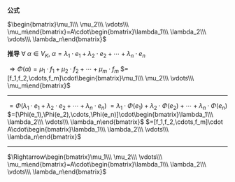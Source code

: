 **公式**

$\begin{bmatrix}\mu_1\\\ \mu_2\\\ \vdots\\\ \mu_m\end{bmatrix}=A\cdot\begin{bmatrix}\lambda_1\\\ \lambda_2\\\ \vdots\\\ \lambda_n\end{bmatrix}$

**推导**
$\forall\ \alpha\in V_K,\ \alpha=\lambda_1\cdot e_1+\lambda_2\cdot e_2+\cdots+\lambda_n\cdot e_n$

$\Rightarrow\Phi(\alpha)=\mu_1\cdot f_1+\mu_2\cdot f_2+\cdots+\mu_m\cdot f_m$
$=[f_1,f_2,\cdots,f_m]\cdot\begin{bmatrix}\mu_1\\\ \mu_2\\\ \vdots\\\ \mu_m\end{bmatrix}$

---

$=\Phi(\lambda_1\cdot e_1+\lambda_2\cdot e_2+\cdots+\lambda_n\cdot e_n)$
$=\lambda_1\cdot\Phi(e_1)+\lambda_2\cdot\Phi(e_2)+\cdots+\lambda_n\cdot\Phi(e_n)$
$=[\Phi(e_1),\Phi(e_2),\cdots,\Phi(e_n)]\cdot\begin{bmatrix}\lambda_1\\\ \lambda_2\\\ \vdots\\\ \lambda_n\end{bmatrix}$
$=[f_1,f_2,\cdots,f_m]\cdot A\cdot\begin{bmatrix}\lambda_1\\\ \lambda_2\\\ \vdots\\\ \lambda_n\end{bmatrix}$

---

$\Rightarrow\begin{bmatrix}\mu_1\\\ \mu_2\\\ \vdots\\\ \mu_m\end{bmatrix}=A\cdot\begin{bmatrix}\lambda_1\\\ \lambda_2\\\ \vdots\\\ \lambda_n\end{bmatrix}$
